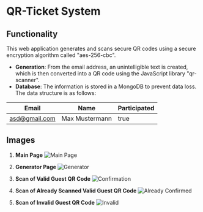 # QR-Ticket System

## Functionality
This web application generates and scans secure QR codes using a secure encryption algorithm called "aes-256-cbc".

- **Generation**: From the email address, an unintelligible text is created, which is then converted into a QR code using the JavaScript library "qr-scanner".
- **Database**: The information is stored in a MongoDB to prevent data loss. The data structure is as follows:

| Email             | Name           | Participated    |
|-------------------|----------------|------------------|
| asd@gmail.com     | Max Mustermann  | true             |

## Images
1. **Main Page**
   ![Main Page](examples/main.png)

2. **Generator Page**
   ![Generator](examples/generate.png)

3. **Scan of Valid Guest QR Code**
   ![Confirmation](examples/confirmation.png)

4. **Scan of Already Scanned Valid Guest QR Code**
   ![Already Confirmed](examples/confirmed.png)

5. **Scan of Invalid Guest QR Code**
   ![Invalid](examples/not-valid.png)
